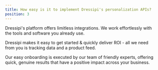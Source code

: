 ```yaml
---
title: How easy is it to implement Dressipi's personalization APIs?
position: 3
---
```


Dressipi's platform offers limitless integrations. We work effortlessly with the tools and software you already use.

Dressipi makes it easy to get started & quickly deliver ROI - all we need from you is tracking data and a product feed.

Our easy onboarding is executed by our team of friendly experts, offering quick, genuine results that have a positive impact across your business.